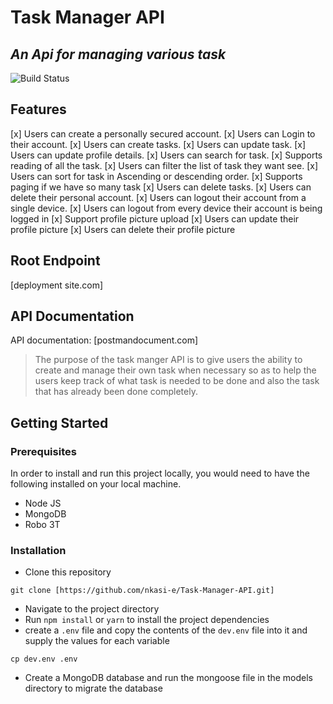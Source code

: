 # Task Manager API

## _An Api for managing various task_

![Build Status](https://circleci.com/gh/nkasi-e/task-manager-app/tree/.png?circle-token=:circle-token)

## Features

[x] Users can create a personally secured account.
[x] Users can Login to their account.
[x] Users can create tasks.
[x] Users can update task.
[x] Users can update profile details.
[x] Users can search for task.
[x] Supports reading of all the task.
[x] Users can filter the list of task they want see.
[x] Users can sort for task in Ascending or descending order.
[x] Supports paging if we have so many task
[x] Users can delete tasks.
[x] Users can delete their personal account.
[x] Users can logout their account from a single device.
[x] Users can logout from every device their account is being logged in
[x] Support profile picture upload
[x] Users can update their profile picture
[x] Users can delete their profile picture

## Root Endpoint

[deployment site.com]

## API Documentation

API documentation:
[postmandocument.com]

> The purpose of the task manger API is to give users the ability to create and manage their own task when necessary so as to help the users keep track of what task is needed to be done and also the task that has already been done completely.

## Getting Started

### Prerequisites

In order to install and run this project locally, you would need to have the following installed on your local machine.

- Node JS
- MongoDB
- Robo 3T

### Installation

- Clone this repository

```
git clone [https://github.com/nkasi-e/Task-Manager-API.git]
```

- Navigate to the project directory
- Run `npm install` or `yarn` to install the project dependencies
- create a `.env` file and copy the contents of the `dev.env` file into it and supply the values for each variable

```
cp dev.env .env
```

- Create a MongoDB database and run the mongoose file in the models directory to migrate the database
